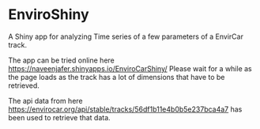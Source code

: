 # EnviroShiny
A Shiny app for analyzing Time series of a few parameters of a EnvirCar track. 

The app can be tried online here https://naveenjafer.shinyapps.io/EnviroCarShiny/ 
Please wait for a while as the page loads as the track has a lot of dimensions that have to be retrieved.

The api data from here https://envirocar.org/api/stable/tracks/56df1b11e4b0b5e237bca4a7 has been used to retrieve that data.
